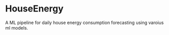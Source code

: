 # HouseEnergy
A ML pipeline for daily house energy consumption forecasting using varoius ml models.
